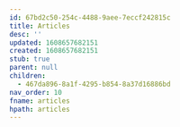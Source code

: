 ```yaml
---
id: 67bd2c50-254c-4488-9aee-7eccf242815c
title: Articles
desc: ''
updated: 1608657682151
created: 1608657682151
stub: true
parent: null
children:
  - 467da896-8a1f-4295-b854-8a37d16886bd
nav_order: 10
fname: articles
hpath: articles
---
```



